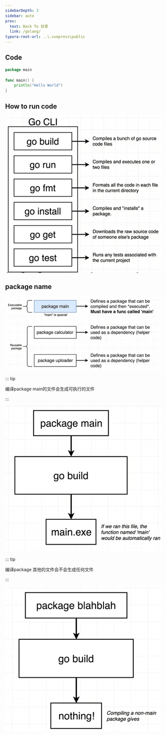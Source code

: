```yaml
---
sidebarDepth: 3
sidebar: auto
prev:
  text: Back To 目录
  link: /golang/
typora-root-url: ..\.vuepress\public
---
```


## Code

```go
package main

func main() {
	println("Hello World")
}
```



## How to run code

![202112071836227](/images/golang/202112071836227.jpg)

## package name

![202112071941461](/images/golang/202112071941461.jpg)

::: tip

编译package main的文件会生成可执行的文件

:::

![202112071944528](/images/golang/202112071944528.jpg)

::: tip

编译package 其他的文件会不会生成任何文件

:::

![202112071946034](/images/golang/202112071946034.jpg)